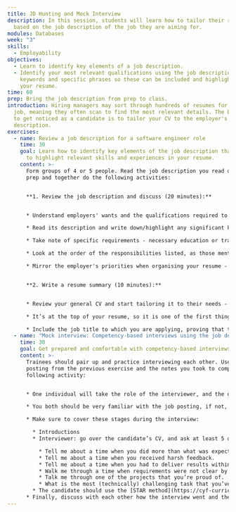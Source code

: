 ```yaml
---
title: JD Hunting and Mock Interview
description: In this session, students will learn how to tailor their resumes
  based on the job description of the job they are aiming for.
modules: Databases
week: "3"
skills:
  - Employability
objectives:
  - Learn to identify key elements of a job description.
  - Identify your most relevant qualifications using the job description
    keywords and specific phrases so these can be included and highlighted in
    your resume.
time: 60
prep: Bring the job description from prep to class.
introduction: Hiring managers may sort through hundreds of resumes for a single
  job, meaning they often scan to find the most relevant details. The best way
  to get noticed as a candidate is to tailor your CV to the employer's job
  description.
exercises:
  - name: Review a job description for a software engineer role
    time: 30
    goal: Learn how to identify key elements of the job description that can be used
      to highlight relevant skills and experiences in your resume.
    content: >-
      Form groups of 4 or 5 people. Read the job description you read on the
      prep and together do the following activities:


      **1. Review the job description and discuss (20 minutes):** 


      * Understand employers' wants and the qualifications required to perform the job. 

      * Read its description and write down/highlight any significant keywords related to skills. These may be unique to the job or that repeat throughout the posting. 

      * Take note of specific requirements - necessary education or training and years of experience.

      * Look at the order of the responsibilities listed, as those mentioned first may be more of a priority for the employer. 

      * Mirror the employer's priorities when organising your resume - the first items they mention should be some of the first items you each mention on your CV.


      **2. Write a resume summary (10 minutes):** 


      * Review your general CV and start tailoring it to their needs - focus only on the summary.

      * It’s at the top of your resume, so it is one of the first things a hiring manager sees. Use it to showcase your most relevant skills and accomplishments based on the keywords you highlighted. 

      * Include the job title to which you are applying, proving that this is a personalised CV.
  - name: "Mock interview: Competency-based interviews using the job description"
    time: 30
    goal: Get prepared and comfortable with competency-based interviews.
    content: >-
      Trainees should pair up and practice interviewing each other. Use the job
      posting from the previous exercise and the notes you took to complete the
      following activity:


      * One individual will take the role of the interviewer, and the other the role of the candidate.

      * You both should be very familiar with the job posting, if not, review it carefully.

      * Make sure to cover these stages during the interview:

        * Introductions
        * Interviewer: go over the candidate’s CV, and ask at least 5 questions regarding the candidate’s skills and experience as well as the information found in the CV’s summary. Try using the format followed by the questions below and also feel free to use them:

          * Tell me about a time when you did more than what was expected.
          * Tell me about a time when you received harsh feedback.
          * Tell me about a time when you had to deliver results within a tight deadline.
          * Walk me through a time when requirements were not clear by the time development had to start. What did you do?
          * Talk me through one of the projects that you’re proud of.
          * What is the most (technically) challenging task that you’ve encountered?
        * The candidate should use the [STAR method](https://cyf-curriculum.netlify.app/node/sprints/1/prep/) to answer these questions. The interviewer should allow the candidate to ask questions at the end. Remember to always keep in mind what you learned from the job description! 
      * Finally, discuss with each other how the interview went and then swap roles.
---
```

